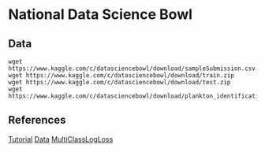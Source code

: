 # National Data Science Bowl

## Data

    wget https://www.kaggle.com/c/datasciencebowl/download/sampleSubmission.csv.zip
    wget https://www.kaggle.com/c/datasciencebowl/download/train.zip
    wget https://www.kaggle.com/c/datasciencebowl/download/test.zip
    wget https://www.kaggle.com/c/datasciencebowl/download/plankton_identification.pdf

## References

[Tutorial](https://www.kaggle.com/c/datasciencebowl/details/tutorial)
[Data](https://www.kaggle.com/c/datasciencebowl/data)
[MultiClassLogLoss](https://www.kaggle.com/wiki/MultiClassLogLoss)
